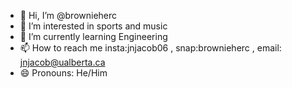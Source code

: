 - 👋 Hi, I’m @brownieherc
- 👀 I’m interested in sports and music
- 🌱 I’m currently learning Engineering
- 📫 How to reach me insta:jnjacob06 , snap:brownieherc , email: jnjacob@ualberta.ca
- 😄 Pronouns: He/Him


<!---
brownieherc/brownieherc is a ✨ special ✨ repository because its `README.md` (this file) appears on your GitHub profile.
You can click the Preview link to take a look at your changes.
--->
